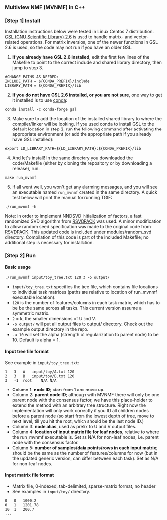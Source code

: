 ### Multiview NMF (MVNMF) in C++

### [Step 1] Install 

Installation instructions below were tested in Linux Centos 7 distribution. [GSL (GNU Scientific Library) 2.6](https://www.gnu.org/software/gsl/doc/html/index.html) is used to handle matrix- and vector-related operations. For matrix inversion, one of the newer functions in GSL 2.6 is used, so the code may not run if you have an older GSL.

1. __If you already have GSL 2.6 installed__, edit the first few lines of the Makefile to point to the correct include and shared library directory, then jump to step 3.
```
#CHANGE PATHS AS NEEDED:
INCLUDE_PATH = ${CONDA_PREFIX}/include
LIBRARY_PATH = ${CONDA_PREFIX}/lib
```
2. __If you do not have GSL 2.6 installed, or you are not sure__, one way to get it installed is to use [conda](https://anaconda.org/conda-forge/gsl/):
```
conda install -c conda-forge gsl
```
3. Make sure to add the location of the installed shared library to where the compiler/linker will be looking. If you used conda to install GSL to the default location in step 2, run the following command after activating the appropriate environment (or add the appropriate path if you already have GSL installed):
```
export LD_LIBRARY_PATH=${LD_LIBRARY_PATH}:${CONDA_PREFIX}/lib
```
4. And let's install! In the same directory you downloaded the code/Makefile (either by cloning the repository or by downloading a release), run:
```
make run_mvnmf
```
5. If all went well, you won't get any alarming messages, and you will see an executable named `run_mvnmf` created in the same directory. A quick test below will print the manual for running TGIF:
```
./run_mvnmf -h
```

Note: in order to implement NNDSVD initialization of factors, a fast randomized SVD algorithm from [RSVDPACK](https://github.com/sergeyvoronin/LowRankMatrixDecompositionCodes) was used. A minor modification to allow random seed specification was made to the original code from [RSVDPACK](https://github.com/sergeyvoronin/LowRankMatrixDecompositionCodes/tree/master/single_core_gsl_code). This updated code is included under modules/random_svd directory. Compilation of this code is part of the included Makefile; no additional step is necessary for installation.

### [Step 2] Run

#### Basic usage
```
./run_mvnmf input/toy_tree.txt 120 2 -o output/
```
- `input/toy_tree.txt` specifies the tree file, which contains file locations to individual task matrices (paths are relative to location of run_mvnmf executable location). 
- `120` is the number of features/columns in each task matrix, which has to be be the same across all tasks. This current version assume a symmetric matrix.
- `2` = k, the smaller dimensions of U and V. 
-	`-o output/` will put all output files to output/ directory. Check out the example output directory in the repo.
-	`-a 10` will set the alpha (strength of regularization to parent node) to be 10. Default is alpha = 1.


#### Input tree file format
See example in `input/toy_tree.txt`:
```
1	3	A	input/toy/A.txt	120
2	3	B	input/toy/B.txt 120
3	-1	root	N/A	N/A
```
- Column 1: **node ID**; start from 1 and move up.
- Column 2: **parent node ID**; although with MVNMF there will only be one parent node with the consensus factor, we have this place-holder to extend the method with an arbitrary tree structure. Right now the implementation will only work correctly if you ID all children nodes before a parent node (so start from the lowest depth of tree, move to next level, till you hit the root, which should be the last node ID.)
- Column 3: **node alias**, used as prefix to U and V output files.
- Column 4: **location of input matrix file for leaf nodes**, relative to where the run_mvnmf executable is. Set as N/A for non-leaf nodes, i.e. parent node with the consensus factor.
- Column 5: **number of samples/data points/rows in each input matrix**; should be the same as the number of features/columns for now (but in the updated generic version, can differ between each task). Set as N/A for non-leaf nodes.

#### Input matrix file format
- Matrix file, 0-indexed, tab-delimited, sparse-matrix format, no header
- See examples in `input/toy/` directory.
```
0	0	1000.2
0	1	1201.78
10	1	200.7
...
```
